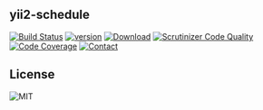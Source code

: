 yii2-schedule
------------


[![Build Status](https://img.shields.io/travis/mythteam/yii2-shedule.svg?style=flat-square)](http://travis-ci.org/mythteam/yii2-shedule)
[![version](https://img.shields.io/packagist/v/light/yii2-shedule.svg?style=flat-square)](https://packagist.org/packages/light/yii2-shedule)
[![Download](https://img.shields.io/packagist/dt/light/yii2-shedule.svg?style=flat-square)](https://packagist.org/packages/light/yii2-shedule)
[![Scrutinizer Code Quality](https://img.shields.io/scrutinizer/g/mythteam/yii2-shedule.svg?style=flat-square)](https://scrutinizer-ci.com/g/mythteam/yii2-shedule)
[![Code Coverage](https://img.shields.io/scrutinizer/coverage/g/mythteam/yii2-shedule.svg?style=flat-square)](https://scrutinizer-ci.com/g/mythteam/yii2-shedule)
[![Contact](https://img.shields.io/badge/weibo-@chunqiang-blue.svg?style=flat-square)](http://weibo.com/chunqiang)




## License

![MIT](https://img.shields.io/badge/license-MIT-blue.svg?style=flat-square)
